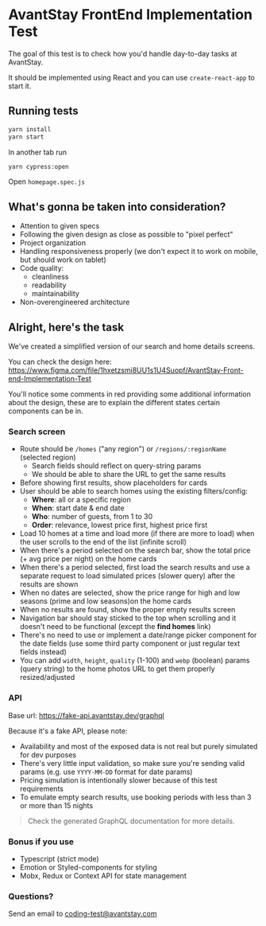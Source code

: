 # AvantStay FrontEnd Implementation Test

The goal of this test is to check how you'd handle day-to-day tasks at AvantStay. 

It should be implemented using React and you can use `create-react-app` to start it.

## Running tests
```bash
yarn install
yarn start
```
In another tab run
```bash
yarn cypress:open
```
Open `homepage.spec.js`


## What's gonna be taken into consideration?

- Attention to given specs
- Following the given design as close as possible to "pixel perfect"
- Project organization
- Handling responsiveness properly (we don't expect it to work on mobile, but should work on tablet)
- Code quality:
  - cleanliness
  - readability
  - maintainability
- Non-overengineered architecture

## Alright, here's the task

We've created a simplified version of our search and home details screens. 

You can check the design here: https://www.figma.com/file/1hxetzsmi8UU1s1U4Suopf/AvantStay-Front-end-Implementation-Test

You'll notice some comments in red providing some additional information about the design, these are to explain the different states certain components can be in.

### Search screen

- Route should be `/homes` ("any region") or `/regions/:regionName` (selected region)
  - Search fields should reflect on query-string params
  - We should be able to share the URL to get the same results
- Before showing first results, show placeholders for cards
- User should be able to search homes using the existing filters/config:
  - **Where**: all or a specific region
  - **When**: start date & end date
  - **Who**: number of guests, from 1 to 30
  - **Order**: relevance, lowest price first, highest price first
- Load 10 homes at a time and load more (if there are more to load) when the user scrolls to the end of the list (infinite scroll)
- When there's a period selected on the search bar, show the total price (+ avg price per night) on the home cards
- When there's a period selected, first load the search results and use a separate request to load simulated prices (slower query) after the results are shown
- When no dates are selected, show the price range for high and low seasons (prime and low seasons)on the home cards
- When no results are found, show the proper empty results screen
- Navigation bar should stay sticked to the top when scrolling and it doesn't need to be functional (except the **find homes** link)
- There's no need to use or implement a date/range picker component for the date fields (use some third party component or just regular text fields instead)
- You can add `width`, `height`, `quality` (1-100) and `webp` (boolean) params (query string) to the home photos URL to get them properly resized/adjusted

### API

Base url: https://fake-api.avantstay.dev/graphql

Because it's a fake API, please note:
- Availability and most of the exposed data is not real but purely simulated for dev purposes
- There's very little input validation, so make sure you're sending valid params (e.g. use `YYYY-MM-DD` format for date params)
- Pricing simulation is intentionally slower because of this test requirements
- To emulate empty search results, use booking periods with less than 3 or more than 15 nights

> Check the generated GraphQL documentation for more details.

### Bonus if you use

- Typescript (strict mode)
- Emotion or Styled-components for styling
- Mobx, Redux or Context API for state management

### Questions?
Send an email to coding-test@avantstay.com
